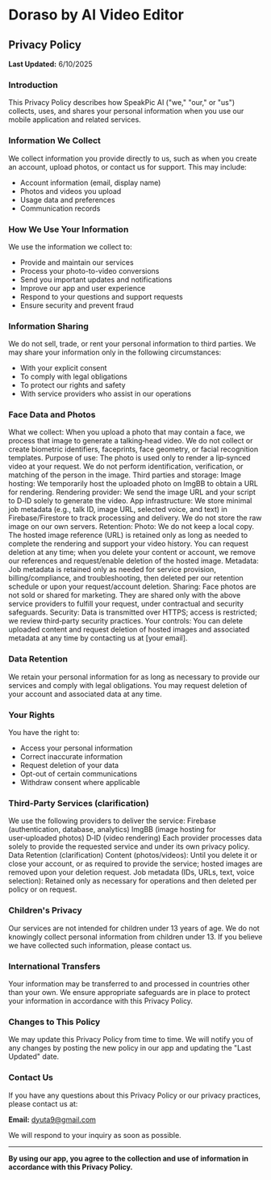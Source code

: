 # Doraso by AI Video Editor

## Privacy Policy

**Last Updated:** 6/10/2025

### Introduction
This Privacy Policy describes how SpeakPic AI ("we," "our," or "us") collects, uses, and shares your personal information when you use our mobile application and related services.

### Information We Collect
We collect information you provide directly to us, such as when you create an account, upload photos, or contact us for support. This may include:
- Account information (email, display name)
- Photos and videos you upload
- Usage data and preferences
- Communication records

### How We Use Your Information
We use the information we collect to:
- Provide and maintain our services
- Process your photo-to-video conversions
- Send you important updates and notifications
- Improve our app and user experience
- Respond to your questions and support requests
- Ensure security and prevent fraud

### Information Sharing
We do not sell, trade, or rent your personal information to third parties. We may share your information only in the following circumstances:
- With your explicit consent
- To comply with legal obligations
- To protect our rights and safety
- With service providers who assist in our operations

### Face Data and Photos
What we collect: When you upload a photo that may contain a face, we process that image to generate a talking‑head video. We do not collect or create biometric identifiers, faceprints, face geometry, or facial recognition templates.
Purpose of use: The photo is used only to render a lip‑synced video at your request. We do not perform identification, verification, or matching of the person in the image.
Third parties and storage:
Image hosting: We temporarily host the uploaded photo on ImgBB to obtain a URL for rendering.
Rendering provider: We send the image URL and your script to D‑ID solely to generate the video.
App infrastructure: We store minimal job metadata (e.g., talk ID, image URL, selected voice, and text) in Firebase/Firestore to track processing and delivery. We do not store the raw image on our own servers.
Retention:
Photo: We do not keep a local copy. The hosted image reference (URL) is retained only as long as needed to complete the rendering and support your video history. You can request deletion at any time; when you delete your content or account, we remove our references and request/enable deletion of the hosted image.
Metadata: Job metadata is retained only as needed for service provision, billing/compliance, and troubleshooting, then deleted per our retention schedule or upon your request/account deletion.
Sharing: Face photos are not sold or shared for marketing. They are shared only with the above service providers to fulfill your request, under contractual and security safeguards.
Security: Data is transmitted over HTTPS; access is restricted; we review third‑party security practices.
Your controls: You can delete uploaded content and request deletion of hosted images and associated metadata at any time by contacting us at [your email].

### Data Retention
We retain your personal information for as long as necessary to provide our services and comply with legal obligations. You may request deletion of your account and associated data at any time.

### Your Rights
You have the right to:
- Access your personal information
- Correct inaccurate information
- Request deletion of your data
- Opt-out of certain communications
- Withdraw consent where applicable

### Third-Party Services (clarification)
We use the following providers to deliver the service:
Firebase (authentication, database, analytics)
ImgBB (image hosting for user‑uploaded photos)
D‑ID (video rendering)
Each provider processes data solely to provide the requested service and under its own privacy policy.
Data Retention (clarification)
Content (photos/videos): Until you delete it or close your account, or as required to provide the service; hosted images are removed upon your deletion request.
Job metadata (IDs, URLs, text, voice selection): Retained only as necessary for operations and then deleted per policy or on request.

### Children's Privacy
Our services are not intended for children under 13 years of age. We do not knowingly collect personal information from children under 13. If you believe we have collected such information, please contact us.

### International Transfers
Your information may be transferred to and processed in countries other than your own. We ensure appropriate safeguards are in place to protect your information in accordance with this Privacy Policy.

### Changes to This Policy
We may update this Privacy Policy from time to time. We will notify you of any changes by posting the new policy in our app and updating the "Last Updated" date.

### Contact Us
If you have any questions about this Privacy Policy or our privacy practices, please contact us at:

**Email:** dyuta9@gmail.com

We will respond to your inquiry as soon as possible.

---

**By using our app, you agree to the collection and use of information in accordance with this Privacy Policy.**
